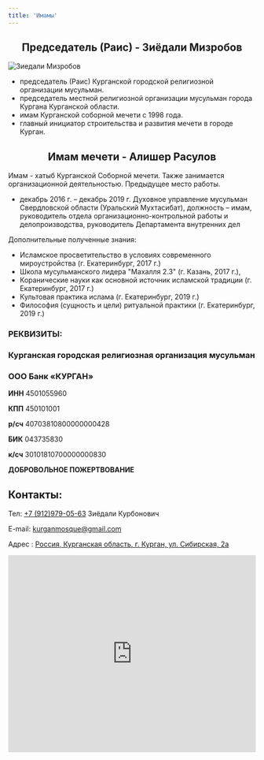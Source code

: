 ```yaml
---
title: 'Имамы'
---
```


## <center>Председатель (Раис) - Зиёдали Мизробов</center>

![Зиедали Мизробов](./chairman/ziedali_mizrobov.jpg)

- председатель (Раис) Курганской городской религиозной организации мусульман.
- председатель местной религиозной организации мусульман города Кургана Курганской области.
- имам Курганской соборной мечети с 1998 года.
- главный инициатор строительства и развития мечети в городе Курган.

## <center>Имам мечети - Алишер Расулов</center>

Имам - хатыб Курганской Соборной мечети. Также занимается организационной деятельностью.
Предыдущее место работы.

- декабрь 2016 г. – декабрь 2019 г. Духовное управление мусульман Свердловской области (Уральский Мухтасибат), должность – имам, руководитель отдела организационно-контрольной работы и делопроизводства, руководитель Департамента внутренних дел

Дополнительные полученные знания:

- Исламское просветительство в условиях современного мироустройства (г. Екатеринбург, 2017 г.)
- Школа мусульманского лидера "Махалля 2.3" (г. Казань, 2017 г.),
- Коранические науки как основной источник исламской традиции (г. Екатеринбург, 2017 г.)
- Культовая практика ислама (г. Екатеринбург, 2019 г.)
- Философия (сущность и цели) ритуальной практики (г. Екатеринбург, 2019 г.)

### РЕКВИЗИТЫ:

### Курганская городская религиозная организация мусульман

### ООО Банк «КУРГАН»

**ИНН** 4501055960

**КПП** 450101001

**р/сч** 40703810800000000428

**БИК** 043735830

**к/сч** 30101810700000000830

**ДОБРОВОЛЬНОЕ ПОЖЕРТВОВАНИЕ**

## Контакты:

Тел: [+7 (912)979-05-63](tel:+79129790563) Зиёдали Курбонович

E-mail: [kurganmosque@gmail.com](mailto:kurganmosque@gmail.com)

Адрес : [Россия, Курганская область, г. Курган, ул. Сибирская, 2а](https://yandex.ru/maps/-/CKA4aD1q)

<iframe
    src="https://yandex.ru/map-widget/v1/-/CKA4aD1q"
    width="100%"
    height="400"
    frameborder="0"
    allowfullscreen="true"
></iframe>
